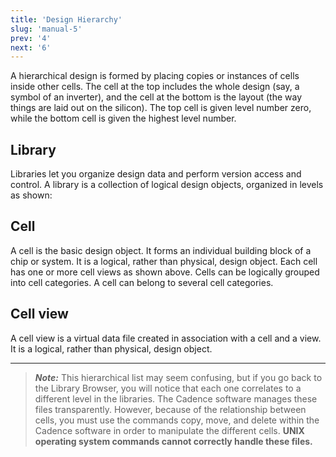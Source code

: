 ```yaml
---
title: 'Design Hierarchy'
slug: 'manual-5'
prev: '4'
next: '6'
---
```


A hierarchical design is formed by placing copies or instances of cells inside other cells. The cell at the top includes the whole design (say, a symbol of an inverter), and the cell at the bottom is the layout (the way things are laid out on the silicon). The top cell is given level number zero, while the bottom cell is given the highest level number.

## Library

Libraries let you organize design data and perform version access and control. A library is a collection of logical design objects, organized in levels as shown:

## Cell

A cell is the basic design object. It forms an individual building block of a chip or system. It is a logical, rather than physical, design object. Each cell has one or more cell views as shown above. Cells can be logically grouped into cell categories. A cell can belong to several cell categories.

## Cell view

A cell view is a virtual data file created in association with a cell and a view. It is a logical, rather than physical, design object.

---

> **_Note:_**
> This hierarchical list may seem confusing, but if you go back to the Library Browser, you will notice that each one correlates to a different level in the libraries.
> The Cadence software manages these files transparently. However, because of the relationship between cells, you must use the commands copy, move, and delete within the Cadence software in order to manipulate the different cells. **UNIX operating system commands cannot correctly handle these files.**
